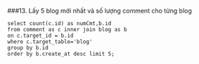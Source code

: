 ###13. Lấy 5 blog mới nhất và số lượng comment cho từng blog
```mysql
select count(c.id) as numCmt,b.id
from comment as c inner join blog as b
on c.target_id = b.id
where c.target_table='blog'
group by b.id
order by b.create_at desc limit 5;
```
